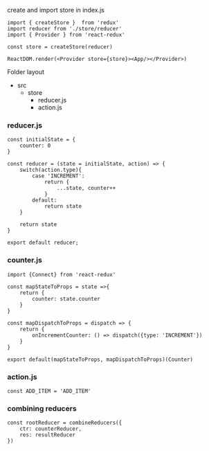 create and import store in index.js

```
import { createStore }  from 'redux'
import reducer from './store/reducer'
import { Provider } from 'react-redux'

const store = createStore(reducer)

ReactDOM.render(<Provider store={store}><App/></Provider>)
```

Folder layout

- src
  - store
    - reducer.js
    - action.js

### reducer.js

```
const initialState = {
    counter: 0
}

const reducer = (state = initialState, action) => {
    switch(action.type){
        case 'INCREMENT':
            return {
                ...state, counter++
            }
        default:
            return state
    }

    return state
}

export default reducer;
```

### counter.js

```
import {Connect} from 'react-redux'

const mapStateToProps = state =>{
    return {
        counter: state.counter
    }
}

const mapDispatchToProps = dispatch => {
    return {
        onIncrementCounter: () => dispatch({type: 'INCREMENT'})
    }
}

export default(mapStateToProps, mapDispatchToProps)(Counter)
```

### action.js

```
const ADD_ITEM = 'ADD_ITEM'
```

### combining reducers

```import { combineReducers } from 'redux'
const rootReducer = combineReducers({
    ctr: counterReducer,
    res: resultReducer
})
```

